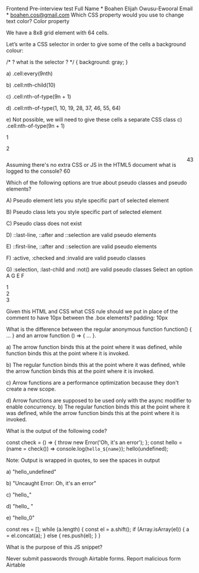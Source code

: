 Frontend Pre-interview test
Full Name *
Boahen Elijah Owusu-Ewooral
Email *
boahen.cos@gmail.com
Which CSS property would you use to change text color? 
Color property

We have a 8x8 grid element with 64 cells.


Let’s write a CSS selector in order to give some of the cells a background colour:


/* ? what is the selector ? */ {
  background: gray;
}


a) .cell:every(9nth)

b) .cell:nth-child(10)

c) .cell:nth-of-type(9n + 1)

d) .cell:nth-of-type(1, 10, 19, 28, 37, 46, 55, 64)

e) Not possible, we will need to give these cells a separate CSS class 
c) .cell:nth-of-type(9n + 1)

<style>
  .block {
    height: 30px;
  }
  #block1 {
    float: left;
  }
  #block2 {
    clear: both;
  }
  #block3 {
    float: right;
  }
  #block4 {
    float: right;
  }
</style>
<div id="container">
  <div class="block" id="block1">1</div>
  <div class="block" id="block2">2</div>
  <div class="block" id="block3">3</div>
  <div class="block" id="block4">4</div>
</div>
<script>
  console.log(document.getElementById("container").offsetHeight);
</script>

Assuming there's no extra CSS or JS in the HTML5 document what is logged to the console? 
60

Which of the following options are true about pseudo classes and pseudo elements?


A) Pseudo element lets you style specific part of selected element

B) Pseudo class lets you style specific part of selected element

C) Pseudo class does not exist

D) ::last-line, ::after and ::selection are valid pseudo elements

E) ::first-line, ::after and ::selection are valid pseudo elements

F) :active, :checked and :invalid are valid pseudo classes

G) :selection, :last-child and :not() are valid pseudo classes 
Select an option
A
G
E
F
<style>
  .box + .box {
    /*???*/
  }
</style>
<div class="container">
  <div class="box">1</div>
  <div class="box">2</div>
  <div class="box">3</div>
</div>

Given this HTML and CSS what CSS rule should we put in place of the comment to have 10px between the .box elements? 
padding: 10px 

What is the difference between the regular anonymous function function() { … } and an arrow function () => { … }.


a) The arrow function binds this at the point where it was defined, while function binds this at the point where it is invoked.

b) The regular function binds this at the point where it was defined, while the arrow function binds this at the point where it is invoked.

c) Arrow functions are a performance optimization because they don't create a new scope.

d) Arrow functions are supposed to be used only with the async modifier to enable concurrency. 
b) The regular function binds this at the point where it was defined, while the arrow function binds this at the point where it is invoked.

What is the output of the following code?

const check = () => { throw new Error('Oh, it\'s an error'); };
const hello = (name = check()) => console.log(`hello_${name}`);
hello(undefined);

Note: Output is wrapped in quotes, to see the spaces in output


a) "hello_undefined"

b) "Uncaught Error: Oh, it's an error"

c) "hello_"

d) "hello_ "

e) "hello_0" 


const res = [];
while (a.length) {
  const el = a.shift();
  if (Array.isArray(el)) {
    a = el.concat(a);
  } else {
    res.push(el);
  }
}


What is the purpose of this JS snippet? 


Never submit passwords through Airtable forms. Report malicious form
Airtable
